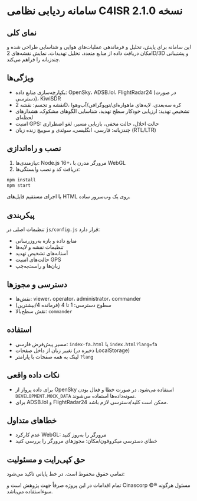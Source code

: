 # سامانه ردیابی نظامی C4ISR نسخه 2.1.0

## نمای کلی
این سامانه برای پایش، تحلیل و فرماندهی عملیات‌های هوایی و شناسایی طراحی شده و امکان دریافت داده از منابع متعدد، تحلیل تهدیدات، نمایش نقشه‌های 2D/3D و پشتیبانی چندزبانه را فراهم می‌کند.

## ویژگی‌ها
- یکپارچه‌سازی منابع داده: OpenSky، ADSB.lol، FlightRadar24 (در صورت دسترسی)، KiwiSDR
- نقشه و تجسم: نقشه 2D، کره سه‌بعدی، لایه‌های ماهواره‌ای/توپوگرافی/آب‌وهوا
- تشخیص تهدید: ارزیابی خودکار سطح تهدید، شناسایی الگوهای مشکوک، هشدارهای لحظه‌ای
- امنیت GPS: حالت اخلال، حالت مخفی، بازیابی مسیر، لغو اضطراری
- چندزبانه: فارسی، انگلیسی، سوئدی و سوییچ زنده زبان (RTL/LTR)

## نصب و راه‌اندازی
1. نیازمندی‌ها: Node.js 16+، مرورگر مدرن با WebGL
2. دریافت کد و نصب وابستگی‌ها:
```bash
npm install
npm start
```
یا اجرای مستقیم فایل‌های HTML روی یک وب‌سرور ساده.

## پیکربندی
تنظیمات اصلی در `js/config.js` قرار دارد:
- منابع داده و بازه به‌روزرسانی
- تنظیمات نقشه و لایه‌ها
- آستانه‌های تشخیص تهدید
- حالت‌های امنیت GPS
- زبان‌ها و راست‌به‌چپ

## دسترسی و مجوزها
- نقش‌ها: viewer، operator، administrator، commander
- سطوح دسترسی: 1 تا 4 (فرمانده 4/بیشترین)
- نقش سطح‌بالا: `commander`

## استفاده
- مسیر پیش‌فرض فارسی: `index-fa.html` یا `index.html?lang=fa`
- تغییر زبان از داخل صفحات (ذخیره در LocalStorage)
- لینک به همه صفحات با پارامتر `?lang`

## نکات داده واقعی
- برای داده پرواز از OpenSky استفاده می‌شود. در صورت خطا و فعال بودن `DEVELOPMENT.MOCK_DATA` نمونه‌داده‌ها استفاده می‌شوند.
- برای ADSB.lol و FlightRadar24 ممکن است کلید/دسترسی لازم باشد.

## خطاهای متداول
- عدم کارکرد WebGL: مرورگر را به‌روز کنید
- خطای دسترسی میکروفون/مکان: مجوزهای مرورگر را بررسی کنید

## حق کپی‌رایت و مسئولیت
تمامی حقوق محفوظ است.
در خط پایانی تاکید می‌شود:

تمام اقدامات در این پروژه صرفاً جهت پژوهش است و Cinascorp ©® مسئول هرگونه سوء‌استفاده می‌باشد.